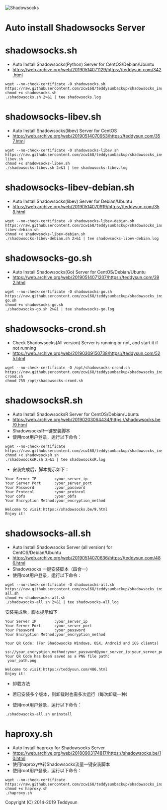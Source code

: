 ![Shadowsocks](https://github.com/zcw168/teddysunbackup/blob/master/shadowsocks.png)
# Auto install Shadowsocks Server

shadowsocks.sh
===============
- Auto Install Shadowsocks(Python) Server for CentOS/Debian/Ubuntu
- https://web.archive.org/web/20190514071129/https://teddysun.com/342.html

```
wget --no-check-certificate -O shadowsocks.sh https://raw.githubusercontent.com/zcw168/teddysunbackup/shadowsocks_install/master/shadowsocks.sh
chmod +x shadowsocks.sh
./shadowsocks.sh 2>&1 | tee shadowsocks.log
```

shadowsocks-libev.sh
===============
- Auto Install Shadowsocks(libev) Server for CentOS
- https://web.archive.org/web/20190514070953/https://teddysun.com/357.html

```
wget --no-check-certificate -O shadowsocks-libev.sh https://raw.githubusercontent.com/zcw168/teddysunbackup/shadowsocks_install/master/shadowsocks-libev.sh
chmod +x shadowsocks-libev.sh
./shadowsocks-libev.sh 2>&1 | tee shadowsocks-libev.log
```

shadowsocks-libev-debian.sh
===============
- Auto Install Shadowsocks(libev) Server for Debian/Ubuntu
- https://web.archive.org/web/20190514070919/https://teddysun.com/358.html

```
wget --no-check-certificate -O shadowsocks-libev-debian.sh https://raw.githubusercontent.com/zcw168/teddysunbackup/shadowsocks_install/master/shadowsocks-libev-debian.sh
chmod +x shadowsocks-libev-debian.sh
./shadowsocks-libev-debian.sh 2>&1 | tee shadowsocks-libev-debian.log
```

shadowsocks-go.sh
===============
- Auto Install Shadowsocks(Go) Server for CentOS/Debian/Ubuntu
- https://web.archive.org/web/20190514071207/https://teddysun.com/392.html

```
wget --no-check-certificate -O shadowsocks-go.sh https://raw.githubusercontent.com/zcw168/teddysunbackup/shadowsocks_install/master/shadowsocks-go.sh
chmod +x shadowsocks-go.sh
./shadowsocks-go.sh 2>&1 | tee shadowsocks-go.log
```

shadowsocks-crond.sh
===============
- Check Shadowsocks(All version) Server is running or not, and start it if not running
- https://web.archive.org/web/20190309150738/https://teddysun.com/525.html

```
wget --no-check-certificate -O /opt/shadowsocks-crond.sh https://raw.githubusercontent.com/zcw168/teddysunbackup/shadowsocks_install/master/shadowsocks-crond.sh
chmod 755 /opt/shadowsocks-crond.sh
```

shadowsocksR.sh
===============
- Auto Install ShadowsocksR Server for CentOS/Debian/Ubuntu
- https://web.archive.org/web/20190203064434/https://shadowsocks.be/9.html
- ShadowsocksR一键安装脚本
- 使用root用户登录，运行以下命令：

```
wget --no-check-certificate https://raw.githubusercontent.com/zcw168/teddysunbackup/shadowsocks_install/master/shadowsocksR.sh
chmod +x shadowsocksR.sh
./shadowsocksR.sh 2>&1 | tee shadowsocksR.log
```
- 安装完成后，脚本提示如下：

```Congratulations, ShadowsocksR server install completed!
Your Server IP        :your_server_ip
Your Server Port      :your_server_port
Your Password         :your_password
Your Protocol         :your_protocol
Your obfs             :your_obfs
Your Encryption Method:your_encryption_method

Welcome to visit:https://shadowsocks.be/9.html
Enjoy it!
```

shadowsocks-all.sh
==================
- Auto Install Shadowsocks Server (all version) for CentOS/Debian/Ubuntu
- https://web.archive.org/web/20190514070636/https://teddysun.com/486.html
- Shadowsocks 一键安装脚本（四合一）
- 使用root用户登录，运行以下命令：

```
wget --no-check-certificate -O shadowsocks-all.sh https://raw.githubusercontent.com/zcw168/teddysunbackup/shadowsocks_install/master/shadowsocks-all.sh
chmod +x shadowsocks-all.sh
./shadowsocks-all.sh 2>&1 | tee shadowsocks-all.log
```

安装完成后，脚本提示如下

```Congratulations, your_shadowsocks_version install completed!
Your Server IP        :your_server_ip
Your Server Port      :your_server_port
Your Password         :your_password
Your Encryption Method:your_encryption_method

Your QR Code: (For Shadowsocks Windows, OSX, Android and iOS clients)
 ss://your_encryption_method:your_password@your_server_ip:your_server_port
Your QR Code has been saved as a PNG file path:
 your_path.png

Welcome to visit:https://teddysun.com/486.html
Enjoy it!
```
- 卸载方法
- 若已安装多个版本，则卸载时也需多次运行（每次卸载一种）

- 使用root用户登录，运行以下命令：

```
./shadowsocks-all.sh uninstall
```

haproxy.sh
===============
- Auto Install haproxy for Shadowsocks Server
- https://web.archive.org/web/20180903174817/https://shadowsocks.be/10.html
- 使用haproxy中转Shadowsocks流量一键安装脚本
- 使用root用户登录，运行以下命令：
```
wget --no-check-certificate https://raw.githubusercontent.com/zcw168/teddysunbackup/shadowsocks_install/master/haproxy.sh
chmod +x haproxy.sh
./haproxy.sh
```

Copyright (C) 2014-2019 Teddysun
